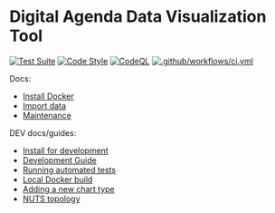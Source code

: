 # Digital Agenda Data Visualization Tool

[![Test Suite](https://github.com/digital-agenda-data/digital-agenda/actions/workflows/tests.yml/badge.svg?branch=master)](https://github.com/digital-agenda-data/digital-agenda/actions/workflows/tests.yml)
[![Code Style](https://github.com/digital-agenda-data/digital-agenda/actions/workflows/lint.yml/badge.svg)](https://github.com/digital-agenda-data/digital-agenda/actions/workflows/lint.yml)
[![CodeQL](https://github.com/digital-agenda-data/digital-agenda/actions/workflows/github-code-scanning/codeql/badge.svg)](https://github.com/digital-agenda-data/digital-agenda/actions/workflows/github-code-scanning/codeql)
[![.github/workflows/ci.yml](https://github.com/digital-agenda-data/digital-agenda/actions/workflows/ci.yml/badge.svg)](https://github.com/digital-agenda-data/digital-agenda/actions/workflows/ci.yml)

Docs:

 - [Install Docker](docs/install_docker.md)
 - [Import data](docs/import.md)
 - [Maintenance](docs/maintenance.md)

DEV docs/guides:

 - [Install for development](docs/install_develop.md)
 - [Development Guide](./docs/development_guide.md)
 - [Running automated tests](./docs/tests.md)
 - [Local Docker build](docs/local_docker_build.md)
 - [Adding a new chart type](./docs/adding_new_chart.md)
 - [NUTS topology](./docs/nuts.md)


